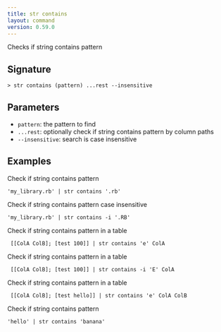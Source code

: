 ```yaml
---
title: str contains
layout: command
version: 0.59.0
---
```


Checks if string contains pattern

## Signature

```> str contains (pattern) ...rest --insensitive```

## Parameters

 -  `pattern`: the pattern to find
 -  `...rest`: optionally check if string contains pattern by column paths
 -  `--insensitive`: search is case insensitive

## Examples

Check if string contains pattern
```shell
'my_library.rb' | str contains '.rb'
```

Check if string contains pattern case insensitive
```shell
'my_library.rb' | str contains -i '.RB'
```

Check if string contains pattern in a table
```shell
 [[ColA ColB]; [test 100]] | str contains 'e' ColA
```

Check if string contains pattern in a table
```shell
 [[ColA ColB]; [test 100]] | str contains -i 'E' ColA
```

Check if string contains pattern in a table
```shell
 [[ColA ColB]; [test hello]] | str contains 'e' ColA ColB
```

Check if string contains pattern
```shell
'hello' | str contains 'banana'
```

